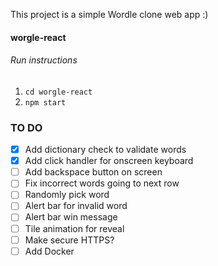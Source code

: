 This project is a simple Wordle clone web app :)

#### worgle-react
###### Run instructions
1. `cd worgle-react`
2. `npm start`

### TO DO
- [X] Add dictionary check to validate words
- [X] Add click handler for onscreen keyboard
- [ ] Add backspace button on screen
- [ ] Fix incorrect words going to next row
- [ ] Randomly pick word
- [ ] Alert bar for invalid word
- [ ] Alert bar win message
- [ ] Tile animation for reveal
- [ ] Make secure HTTPS?
- [ ] Add Docker